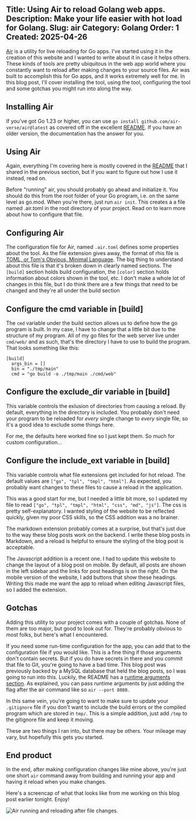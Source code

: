 Title: Using Air to reload Golang web apps. 
Description: Make your life easier with hot load for Golang.
Slug: air
Category: Golang
Order: 1
Created: 2025-04-26
---

[Air](https://github.com/air-verse/air) is a utility for live reloading for Go apps.  I've started using it in the creation of this website and I wanted to write about it in case it helps others.  These kinds of tools are pretty ubiquitous in the web app world where you constantly want to reload after making changes to your source files.  Air was built to accomplish this for Go apps, and it works extremely well for me.  In this blog post, I'll cover installing the tool, using the tool, configuring the tool and some gotchas you might run into along the way.

## Installing Air

If you've got Go 1.23 or higher, you can use `go install github.com/air-verse/air@latest` as covered off in the excellent [README](https://github.com/air-verse/air?tab=readme-ov-file#via-go-install-recommended).  If you have an older version, the documentation has the answer for you.

## Using Air

Again, everything I'm covering here is mostly covered in the [README](https://github.com/air-verse/air?tab=readme-ov-file#via-go-install-recommended) that I shared in the previous section, but if you want to figure out how I use it instead, read on.

Before "running" air, you should probably go ahead and initialize it.  You should do this from the root folder of your Go program, i.e. on the same level as go.mod.  When you're there, just run `air init`.  This creates a a file named .air.toml in the root directory of your project.  Read on to learn more about how to configure that file.

## Configuring Air

The configuration file for Air, named `.air.toml` defines some properties about the tool.  As the file extension gives away, the format of rhis file is [TOML, or Tom's Obvious, Minimal Language](https://en.wikipedia.org/wiki/TOML).  The big thing to understand about this file is that it's broken down in clearly named sections.  The `[build]` section holds build configuration, the `[color]` section holds information about colors shown in the tool, etc.  I don't make a whole lot of changes in this file, but I do think there are a few things that need to be changed and they're all under the build section

## Configure the cmd variable in [build]

The `cmd` variable under the build section allows us to define how the go program is built.  In my case, I have to change that a little bit due to the structure of my program.  All of my go files for the web server live under `cmd/web/` and as such, that's the directory I have to use to build the program.  That looks something like this:

```
[build]
  args_bin = []
  bin = "./tmp/main"
  cmd = "go build -o ./tmp/main ./cmd/web"
```

## Configure the exclude_dir variable in [build]

This variable controls the exlusion of directories from causing a reload.  By default, everything in the directory is included.  You probably don't need your program to be reloaded for _every_ single change to _every_ single file, so it's a good idea to exclude some things here.

For me, the defaults here worked fine so I just kept them.  So much for custom configuration...

## Configure the include_ext variable in [build]

This variable controls what file extensions get included for hot reload.  The default values are `["go", "tpl", "tmpl", "html"]`.  As expected, you probably want changes to these files to cause a reload in the application.

This was a good start for me, but I needed a little bit more, so I updated my file to read `["go", "tpl", "tmpl", "html", "css", "md", "js"]`.  The css is pretty self-explanatory.  I wanted styling of the website to be reflected quickly, given my poor CSS skills, so the CSS addition was a no brainer.

The markdown extension probably comes at a surprise, but that's just due to the way these blog posts work on the backend.  I write these blog posts in Markdown, and a reload is helpful to ensure the styling of the blog post is acceptable.

The Javascript addition is a recent one.  I had to update this website to change the layout of a blog post on mobile.  By default, all posts are shown in the left sidebar and the links for post headings is on the right.  On the mobile version of the website, I add buttons that show these headings.  Writing this made me want the app to reload when editing Javascript files, so I added the extension.

## Gotchas

Adding this utility to your project comes with a couple of gotchas.  None of them are too major, but good to look out for.  They're probably obvious to most folks, but here's what I encountered.

If you need some run-time configuration for the app, you can add that to the configuration file if you would like.  This is a fine thing if those arguments don't contain secrets.  But if you do have secrets in there and you commit that file to Git, you're going to have a bad time.  This blog post was previously backed by a MySQL database that held the blog posts, so I was going to run into this.  Luckily, the README has a [runtime arguments section](https://github.com/air-verse/air?tab=readme-ov-file#runtime-arguments).  As explained, you can pass runtime arguments by just adding the flag after the air command like so `air --port 8080`.

In this same vein, you're going to want to make sure to update your `.gitignore` file if you don't want to include the build errors or the compiled program which are stored in `tmp/`.  This is a simple addition, just add `/tmp` to the gitignore file and keep it moving.

These are two things I ran into, but there may be others.  Your mileage may vary, but hopefully this gets you started.

## End product

In the end, after making configuration changes like mine above, you're just one short `air` command away from building and running your app and having it reload when you make changes.

Here's a screencap of what that looks like from me working on this blog post earlier tonight.  Enjoy!

![Air running and reloading after file changes.](../../static/img/blog-posts/air-screenshot.png)